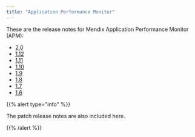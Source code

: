 ```yaml
---
title: "Application Performance Monitor"
---
```


These are the release notes for Mendix Application Performance Monitor (APM):

* [2.0](2.0)
* [1.12](1.12)
* [1.11](1.11)
* [1.10](1.10)
* [1.9](1.9)
* [1.8](1.8)
* [1.7](1.7)
* [1.6](1.6)

{{% alert type="info" %}}

The patch release notes are also included here.

{{% /alert %}}
